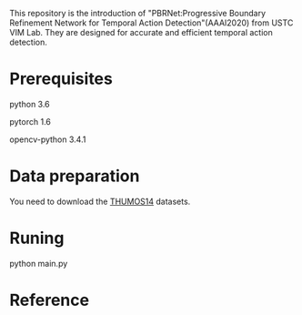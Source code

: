 This repository is the introduction of "PBRNet:Progressive Boundary Refinement Network for Temporal Action Detection"(AAAI2020) from USTC VIM Lab. They are designed for accurate and efficient temporal action detection.

# Prerequisites
python 3.6

pytorch 1.6

opencv-python 3.4.1

# Data preparation
You need to download the [THUMOS14](http://crcv.ucf.edu/THUMOS14/) datasets.

# Runing
python main.py

# Reference
